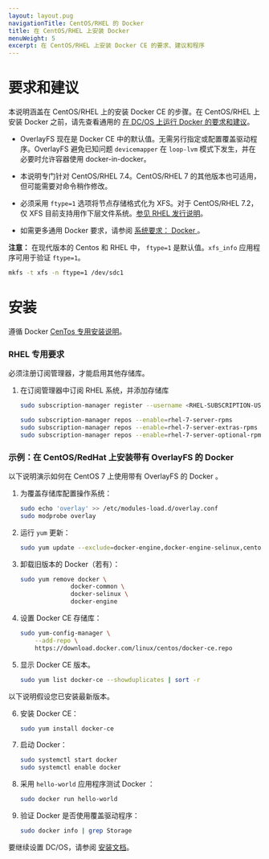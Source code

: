 ```yaml
---
layout: layout.pug
navigationTitle: CentOS/RHEL 的 Docker 
title: 在 CentOS/RHEL 上安装 Docker 
menuWeight: 5
excerpt: 在 CentOS/RHEL 上安装 Docker CE 的要求、建议和程序
---
```


# 要求和建议

本说明涵盖在 CentOS/RHEL 上的安装 Docker CE 的步骤。在 CentOS/RHEL 上安装 Docker 之前，请先查看通用的 [在 DC/OS 上运行 Docker 的要求和建议](/cn/1.11/installing/production/system-requirements/#docker)。

* OverlayFS 现在是 Docker CE 中的默认值。无需另行指定或配置覆盖驱动程序。OverlayFS 避免已知问题 `devicemapper` 在 `loop-lvm` 模式下发生，并在必要时允许容器使用 docker-in-docker。

* 本说明专门针对 CentOS/RHEL 7.4。CentOS/RHEL 7 的其他版本也可适用，但可能需要对命令稍作修改。

* 必须采用 `ftype=1` 选项将节点存储格式化为 XFS。对于 CentOS/RHEL 7.2，仅 XFS 目前支持用作下层文件系统。[参见 RHEL 发行说明](https://access.redhat.com/documentation/en-US/Red_Hat_Enterprise_Linux/7/html/7.2_Release_Notes/technology-preview-file_systems.html)。

* 如需更多通用 Docker 要求，请参阅 [系统要求： Docker ](/cn/1.11/installing/production/system-requirements/#docker)。


**注意：** 在现代版本的 Centos 和 RHEL 中， `ftype=1` 是默认值。`xfs_info` 应用程序可用于验证 `ftype=1`。

  ```bash
  mkfs -t xfs -n ftype=1 /dev/sdc1
  ```

# 安装 

遵循 Docker  [CenTos 专用安装说明](https://docs.docker.com/install/linux/docker-ce/centos/)。

### RHEL 专用要求

必须注册订阅管理器，才能启用其他存储库。

1. 在订阅管理器中订阅 RHEL 系统，并添加存储库

    ```bash
    sudo subscription-manager register --username <RHEL-SUBSCRIPTION-USERNAME> --password ******** --auto-attach

    sudo subscription-manager repos --enable=rhel-7-server-rpms
    sudo subscription-manager repos --enable=rhel-7-server-extras-rpms
    sudo subscription-manager repos --enable=rhel-7-server-optional-rpms
    ```

### 示例：在 CentOS/RedHat 上安装带有 OverlayFS 的 Docker 

以下说明演示如何在 CentOS 7 上使用带有 OverlayFS 的 Docker 。

1. 为覆盖存储库配置操作系统：

    ```bash
    sudo echo 'overlay' >> /etc/modules-load.d/overlay.conf
    sudo modprobe overlay
    ```

1. 运行 `yum` 更新：

    ```bash
    sudo yum update --exclude=docker-engine,docker-engine-selinux,centos-release* --assumeyes --tolerant
    ```

1. 卸载旧版本的 Docker（若有）：

    ```bash
    sudo yum remove docker \
                  docker-common \
                  docker-selinux \
                  docker-engine
    ```

1. 设置 Docker CE 存储库：

    ```bash
    sudo yum-config-manager \
        --add-repo \
        https://download.docker.com/linux/centos/docker-ce.repo
    ```

1. 显示 Docker CE 版本。

    ```bash
    sudo yum list docker-ce --showduplicates | sort -r
    ```

以下说明假设您已安装最新版本。

6. 安装 Docker CE：

    ```bash
    sudo yum install docker-ce
    ```

1. 启动 Docker：

    ```bash
    sudo systemctl start docker
    sudo systemctl enable docker
    ```

1. 采用 `hello-world` 应用程序测试 Docker ：

    ```bash
    sudo docker run hello-world
    ```

1. 验证 Docker 是否使用覆盖驱动程序：

    ```bash
    sudo docker info | grep Storage
    ```

要继续设置 DC/OS，请参阅 [安装文档](/cn/1.11/installing/production/deploying-dcos/installation/)。


